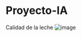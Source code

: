 # Proyecto-IA
Calidad de la leche
![image](https://user-images.githubusercontent.com/82180254/190060896-eb6e554d-5ebb-41fd-a580-f5febe27bc1c.jpeg)
